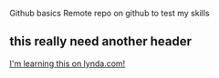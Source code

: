 Github basics
Remote repo on github to test my skills

## this really need another header
[I'm learning this on lynda.com!](http://www.lynda.com)
